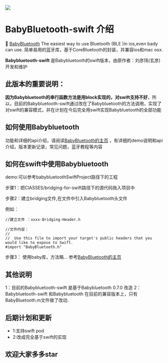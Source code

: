 ![](https://camo.githubusercontent.com/18f5e8bab350bf7ec2ab267126bbfbf3a5b65337/687474703a2f2f696d616765732e6a756d70706f2e636f6d2f75706c6f6164732f42616279426c7565746f6f74685f6c6f676f2e706e67)

# BabyBluetooth-swift 介绍

:baby: [BabyBluetooth][BabyBluetooth] The easiest way to use Bluetooth (BLE )in ios,even bady can use. 简单易用的蓝牙库，基于CoreBluetooth的封装，并兼容ios和mac osx.

**Babybluetooth-swift** 是Babybluetooth的swift版本，由原作者：刘彦玮(玄彦) 开发和维护

## 此版本的重要说明：

**因为Babybluetooth的串行函数方法是用block实现的，对swift支持不好**，所以，目前的Babybluetooth-swift通过改在了Babybluetooth的方法调用，实现了对swift的兼容模式，并在计划在今后完全用swift实现Babybluetooth的全部功能


## 如何使用Babybluetooth

功能和详细的api介绍，请阅读[BabyBluetooth的主页][BabyBluetooth] ，有详细的demo说明和api介绍，版本更新记录，常见问题，蓝牙教程等内容

##  如何在swift中使用Babybluetooth

demo:可以参考babybluetoothSwiftProject路径下的工程

步骤1：把ClASSES/bridging-for-swift路径下的源代码拖入项目中

步骤2：建立bridging文件,在文件中引入Babybluetooth头文件

例如：
````
//建立文件 ：xxxx-Bridging-Header.h

//文件内容：
//
//  Use this file to import your target's public headers that you would like to expose to Swift.
#import "BabyBluetooth.h"

````

步骤3： 使用baby库，方法略... 参考[BabyBluetooth的主页][BabyBluetooth] 

##  其他说明

1：目前的Babybluetooth-swift 是基于Babybluetooth 0.7.0 改造
2：Babybluetooth-swift 和Babybluetooth 在目前的兼容版本上，只有BabyBluetooth.m文件做了改动.

##  后期计划和更新

-  1:支持swift pod
-  2:改成完全基于swift的实现

##  欢迎大家多多star



 











[BabyBluetooth]:https://github.com/coolnameismy/BabyBluetooth
